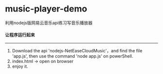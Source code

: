 # music-player-demo
利用nodejs版网易云音乐api练习写音乐播放器

#### 让程序运行起来
---------------------
1. Download the api 'nodejs-NetEaseCloudMusic'，and find the file 'app.js',
  then use the command 'node app.js' on powerShell.
2. index.html -> open on browser
3. enjoy it.